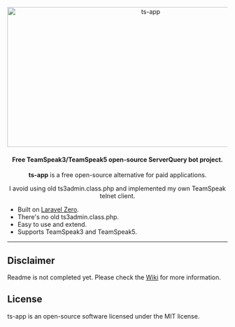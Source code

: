 <p align="center">
    <img src="https://socialify.git.ci/WebXScripts/ts-app/image?language=1&owner=1&name=1&stargazers=1&theme=Light" alt="ts-app" width="640" height="320" />
</p>
<h4> <center>Free TeamSpeak3/TeamSpeak5 open-source ServerQuery bot project.</center></h4>

<p align="center"><b>ts-app</b> is a free open-source alternative for paid applications.</p>

<p align="center">I avoid using old ts3admin.class.php and implemented my own TeamSpeak telnet client.</p>


- Built on [Laravel Zero](https://laravel-zero.com/).
- There's no old ts3admin.class.php.
- Easy to use and extend.
- Supports TeamSpeak3 and TeamSpeak5.

------

## Disclaimer

Readme is not completed yet. Please check the [Wiki](https://github.com/WebXScripts/ts-app/wiki) for more information.

## License

ts-app is an open-source software licensed under the MIT license.
